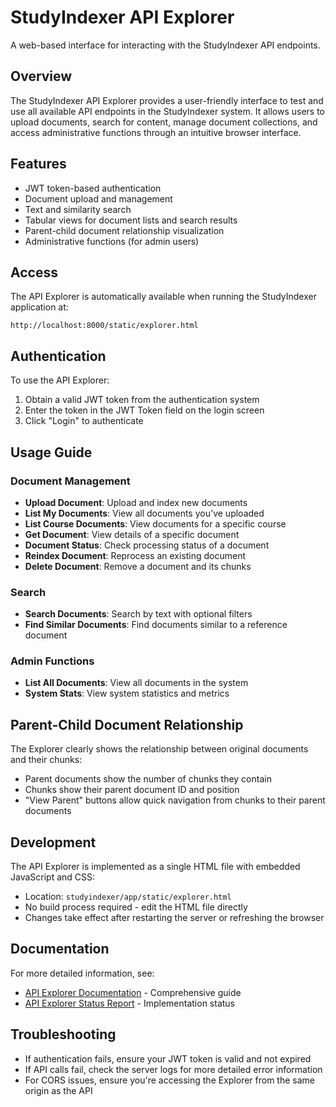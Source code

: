 # StudyIndexer API Explorer

A web-based interface for interacting with the StudyIndexer API endpoints.

## Overview

The StudyIndexer API Explorer provides a user-friendly interface to test and use all available API endpoints in the StudyIndexer system. It allows users to upload documents, search for content, manage document collections, and access administrative functions through an intuitive browser interface.

## Features

- JWT token-based authentication
- Document upload and management
- Text and similarity search
- Tabular views for document lists and search results
- Parent-child document relationship visualization
- Administrative functions (for admin users)

## Access

The API Explorer is automatically available when running the StudyIndexer application at:

```
http://localhost:8000/static/explorer.html
```

## Authentication

To use the API Explorer:

1. Obtain a valid JWT token from the authentication system
2. Enter the token in the JWT Token field on the login screen
3. Click "Login" to authenticate

## Usage Guide

### Document Management

- **Upload Document**: Upload and index new documents
- **List My Documents**: View all documents you've uploaded
- **List Course Documents**: View documents for a specific course
- **Get Document**: View details of a specific document
- **Document Status**: Check processing status of a document
- **Reindex Document**: Reprocess an existing document
- **Delete Document**: Remove a document and its chunks

### Search

- **Search Documents**: Search by text with optional filters
- **Find Similar Documents**: Find documents similar to a reference document

### Admin Functions

- **List All Documents**: View all documents in the system
- **System Stats**: View system statistics and metrics

## Parent-Child Document Relationship

The Explorer clearly shows the relationship between original documents and their chunks:

- Parent documents show the number of chunks they contain
- Chunks show their parent document ID and position
- "View Parent" buttons allow quick navigation from chunks to their parent documents

## Development

The API Explorer is implemented as a single HTML file with embedded JavaScript and CSS:

- Location: `studyindexer/app/static/explorer.html`
- No build process required - edit the HTML file directly
- Changes take effect after restarting the server or refreshing the browser

## Documentation

For more detailed information, see:

- [API Explorer Documentation](../docs/api_explorer.md) - Comprehensive guide
- [API Explorer Status Report](../docs/api_explorer_status.md) - Implementation status

## Troubleshooting

- If authentication fails, ensure your JWT token is valid and not expired
- If API calls fail, check the server logs for more detailed error information
- For CORS issues, ensure you're accessing the Explorer from the same origin as the API 